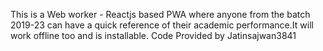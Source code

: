This is a Web worker - Reactjs based PWA where anyone from the batch 2019-23 can have a quick reference of their academic performance.It will work offline too and is installable.
Code Provided by Jatinsajwan3841

